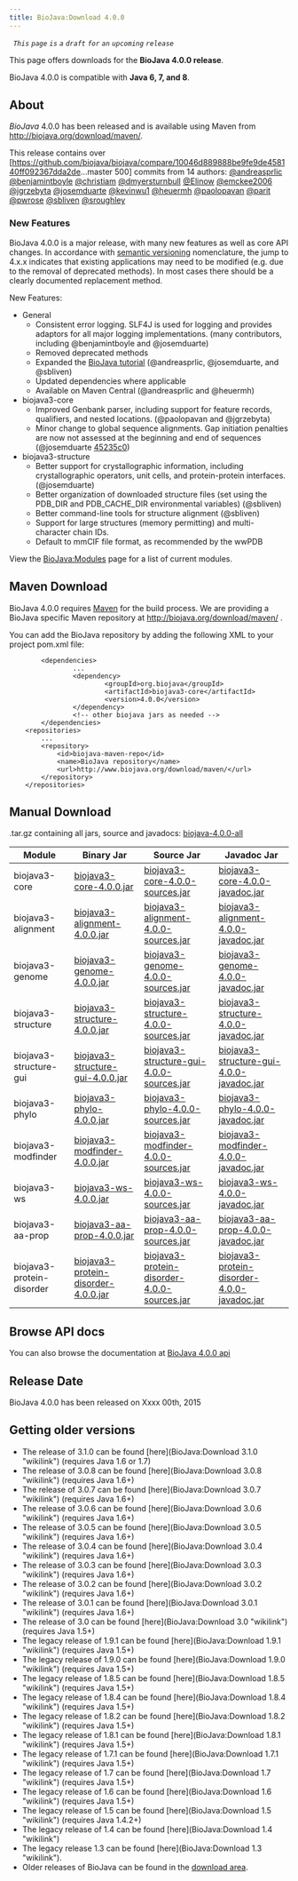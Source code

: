 ```yaml
---
title: BioJava:Download 4.0.0
---
```


` `*`This` `page` `is` `a` `draft` `for` `an` `upcoming` `release`*

This page offers downloads for the <b>BioJava 4.0.0 release</b>.

BioJava 4.0.0 is compatible with <b>Java 6, 7, and 8</b>.

About
-----

*BioJava* 4.0.0 has been released and is available using Maven from
[<http://biojava.org/download/maven/>](http://biojava.org/download/maven/).

This release contains over
[<https://github.com/biojava/biojava/compare/10046d889888be9fe9de458140ff092367dda2de>...master
500] commits from 14 authors:
[@andreasprlic](https://www.github.com/andreasprlic)
[@benjamintboyle](https://www.github.com/benjamintboyle)
[@christiam](https://www.github.com/christiam)
[@dmyersturnbull](https://www.github.com/dmyersturnbull)
[@Elinow](https://www.github.com/Elinow)
[@emckee2006](https://www.github.com/emckee2006)
[@jgrzebyta](https://www.github.com/jgrzebyta)
[@josemduarte](https://www.github.com/josemduarte)
[@kevinwu1](https://www.github.com/kevinwu1)
[@heuermh](https://www.github.com/heuermh)
[@paolopavan](https://www.github.com/paolopavan)
[@parit](https://www.github.com/parit)
[@pwrose](https://www.github.com/pwrose)
[@sbliven](https://www.github.com/sbliven)
[@sroughley](https://www.github.com/sroughley)

### New Features

BioJava 4.0.0 is a major release, with many new features as well as core
API changes. In accordance with [semantic
versioning](http://semver.org/) nomenclature, the jump to 4.x.x
indicates that existing applications may need to be modified (e.g. due
to the removal of deprecated methods). In most cases there should be a
clearly documented replacement method.

New Features:

-   General
    -   Consistent error logging. SLF4J is used for logging and provides
        adaptors for all major logging implementations. (many
        contributors, including @benjamintboyle and @josemduarte)
    -   Removed deprecated methods
    -   Expanded the [BioJava
        tutorial](https://github.com/biojava/biojava3-tutorial/)
        (@andreasprlic, @josemduarte, and @sbliven)
    -   Updated dependencies where applicable
    -   Available on Maven Central (@andreasprlic and @heuermh)
-   biojava3-core
    -   Improved Genbank parser, including support for feature records,
        qualifiers, and nested locations. (@paolopavan and @jgrzebyta)
    -   Minor change to global sequence alignments. Gap initiation
        penalties are now not assessed at the beginning and end of
        sequences (@josemduarte
        [45235c0](https://github.com/biojava/biojava/commit/45235c07b7f2d056274565a021b86d3ee2c5f76c))
-   biojava3-structure
    -   Better support for crystallographic information, including
        crystallographic operators, unit cells, and protein-protein
        interfaces. (@josemduarte)
    -   Better organization of downloaded structure files (set using the
        PDB\_DIR and PDB\_CACHE\_DIR environmental variables) (@sbliven)
    -   Better command-line tools for structure alignment (@sbliven)
    -   Support for large structures (memory permitting) and
        multi-character chain IDs.
    -   Default to mmCIF file format, as recommended by the wwPDB

View the <BioJava:Modules> page for a list of current modules.

Maven Download
--------------

BioJava 4.0.0 requires [Maven](http://maven.apache.org/) for the build
process. We are providing a BioJava specific Maven repository at
<http://biojava.org/download/maven/> .

You can add the BioJava repository by adding the following XML to your
project pom.xml file:

            <dependencies>
                    ...
                    <dependency>
                            <groupId>org.biojava</groupId>
                            <artifactId>biojava3-core</artifactId>
                            <version>4.0.0</version>
                    </dependency>
                    <!-- other biojava jars as needed -->
            </dependencies>
        <repositories>
            ...
            <repository>
                <id>biojava-maven-repo</id>
                <name>BioJava repository</name>
                <url>http://www.biojava.org/download/maven/</url>           
            </repository>
        </repositories>

Manual Download
---------------

.tar.gz containing all jars, source and javadocs:
[biojava-4.0.0-all](http://biojava.org/download/bj4.0.0/biojava-4.0.0-all.tar.gz)

| Module                    | Binary Jar                                                                                                                                               | Source Jar                                                                                                                                                               | Javadoc Jar                                                                                                                                                              |
|---------------------------|----------------------------------------------------------------------------------------------------------------------------------------------------------|--------------------------------------------------------------------------------------------------------------------------------------------------------------------------|--------------------------------------------------------------------------------------------------------------------------------------------------------------------------|
| biojava3-core             | [biojava3-core-4.0.0.jar](http://biojava.org/download/maven/org/biojava/biojava3-core/4.0.0/biojava3-core-4.0.0.jar)                                     | [biojava3-core-4.0.0-sources.jar](http://biojava.org/download/maven/org/biojava/biojava3-core/4.0.0/biojava3-core-4.0.0-sources.jar)                                     | [biojava3-core-4.0.0-javadoc.jar](http://biojava.org/download/maven/org/biojava/biojava3-core/4.0.0/biojava3-core-4.0.0-javadoc.jar)                                     |
| biojava3-alignment        | [biojava3-alignment-4.0.0.jar](http://biojava.org/download/maven/org/biojava/biojava3-alignment/4.0.0/biojava3-alignment-4.0.0.jar)                      | [biojava3-alignment-4.0.0-sources.jar](http://biojava.org/download/maven/org/biojava/biojava3-alignment/4.0.0/biojava3-alignment-4.0.0-sources.jar)                      | [biojava3-alignment-4.0.0-javadoc.jar](http://biojava.org/download/maven/org/biojava/biojava3-alignment/4.0.0/biojava3-alignment-4.0.0-javadoc.jar)                      |
| biojava3-genome           | [biojava3-genome-4.0.0.jar](http://biojava.org/download/maven/org/biojava/biojava3-genome/4.0.0/biojava3-genome-4.0.0.jar)                               | [biojava3-genome-4.0.0-sources.jar](http://biojava.org/download/maven/org/biojava/biojava3-genome/4.0.0/biojava3-genome-4.0.0-sources.jar)                               | [biojava3-genome-4.0.0-javadoc.jar](http://biojava.org/download/maven/org/biojava/biojava3-genome/4.0.0/biojava3-genome-4.0.0-javadoc.jar)                               |
| biojava3-structure        | [biojava3-structure-4.0.0.jar](http://biojava.org/download/maven/org/biojava/biojava3-structure/4.0.0/biojava3-structure-4.0.0.jar)                      | [biojava3-structure-4.0.0-sources.jar](http://biojava.org/download/maven/org/biojava/biojava3-structure/4.0.0/biojava3-structure-4.0.0-sources.jar)                      | [biojava3-structure-4.0.0-javadoc.jar](http://biojava.org/download/maven/org/biojava/biojava3-structure/4.0.0/biojava3-structure-4.0.0-javadoc.jar)                      |
| biojava3-structure-gui    | [biojava3-structure-gui-4.0.0.jar](http://biojava.org/download/maven/org/biojava/biojava3-structure-gui/4.0.0/biojava3-structure-gui-4.0.0.jar)          | [biojava3-structure-gui-4.0.0-sources.jar](http://biojava.org/download/maven/org/biojava/biojava3-structure-gui/4.0.0/biojava3-structure-gui-4.0.0-sources.jar)          | [biojava3-structure-gui-4.0.0-javadoc.jar](http://biojava.org/download/maven/org/biojava/biojava3-structure-gui/4.0.0/biojava3-structure-gui-4.0.0-javadoc.jar)          |
| biojava3-phylo            | [biojava3-phylo-4.0.0.jar](http://biojava.org/download/maven/org/biojava/biojava3-phylo/4.0.0/biojava3-phylo-4.0.0.jar)                                  | [biojava3-phylo-4.0.0-sources.jar](http://biojava.org/download/maven/org/biojava/biojava3-phylo/4.0.0/biojava3-phylo-4.0.0-sources.jar)                                  | [biojava3-phylo-4.0.0-javadoc.jar](http://biojava.org/download/maven/org/biojava/biojava3-phylo/4.0.0/biojava3-phylo-4.0.0-javadoc.jar)                                  |
| biojava3-modfinder        | [biojava3-modfinder-4.0.0.jar](http://biojava.org/download/maven/org/biojava/biojava3-modfinder/4.0.0/biojava3-modfinder-4.0.0.jar)                      | [biojava3-modfinder-4.0.0-sources.jar](http://biojava.org/download/maven/org/biojava/biojava3-modfinder/4.0.0/biojava3-modfinder-4.0.0-sources.jar)                      | [biojava3-modfinder-4.0.0-javadoc.jar](http://biojava.org/download/maven/org/biojava/biojava3-modfinder/4.0.0/biojava3-modfinder-4.0.0-javadoc.jar)                      |
| biojava3-ws               | [biojava3-ws-4.0.0.jar](http://biojava.org/download/maven/org/biojava/biojava3-ws/4.0.0/biojava3-ws-4.0.0.jar)                                           | [biojava3-ws-4.0.0-sources.jar](http://biojava.org/download/maven/org/biojava/biojava3-ws/4.0.0/biojava3-ws-4.0.0-sources.jar)                                           | [biojava3-ws-4.0.0-javadoc.jar](http://biojava.org/download/maven/org/biojava/biojava3-ws/4.0.0/biojava3-ws-4.0.0-javadoc.jar)                                           |
| biojava3-aa-prop          | [biojava3-aa-prop-4.0.0.jar](http://biojava.org/download/maven/org/biojava/biojava3-aa-prop/4.0.0/biojava3-aa-prop-4.0.0.jar)                            | [biojava3-aa-prop-4.0.0-sources.jar](http://biojava.org/download/maven/org/biojava/biojava3-aa-prop/4.0.0/biojava3-aa-prop-4.0.0-sources.jar)                            | [biojava3-aa-prop-4.0.0-javadoc.jar](http://biojava.org/download/maven/org/biojava/biojava3-aa-prop/4.0.0/biojava3-aa-prop-4.0.0-javadoc.jar)                            |
| biojava3-protein-disorder | [biojava3-protein-disorder-4.0.0.jar](http://biojava.org/download/maven/org/biojava/biojava3-protein-disorder/4.0.0/biojava3-protein-disorder-4.0.0.jar) | [biojava3-protein-disorder-4.0.0-sources.jar](http://biojava.org/download/maven/org/biojava/biojava3-protein-disorder/4.0.0/biojava3-protein-disorder-4.0.0-sources.jar) | [biojava3-protein-disorder-4.0.0-javadoc.jar](http://biojava.org/download/maven/org/biojava/biojava3-protein-disorder/4.0.0/biojava3-protein-disorder-4.0.0-javadoc.jar) |

Browse API docs
---------------

You can also browse the documentation at [BioJava 4.0.0
api](http://www.biojava.org/docs/api4.0.0/)

Release Date
------------

BioJava 4.0.0 has been released on Xxxx 00th, 2015

Getting older versions
----------------------

-   The release of 3.1.0 can be found
    [here](BioJava:Download 3.1.0 "wikilink") (requires Java 1.6 or 1.7)
-   The release of 3.0.8 can be found
    [here](BioJava:Download 3.0.8 "wikilink") (requires Java 1.6+)
-   The release of 3.0.7 can be found
    [here](BioJava:Download 3.0.7 "wikilink") (requires Java 1.6+)
-   The release of 3.0.6 can be found
    [here](BioJava:Download 3.0.6 "wikilink") (requires Java 1.6+)
-   The release of 3.0.5 can be found
    [here](BioJava:Download 3.0.5 "wikilink") (requires Java 1.6+)
-   The release of 3.0.4 can be found
    [here](BioJava:Download 3.0.4 "wikilink") (requires Java 1.6+)
-   The release of 3.0.3 can be found
    [here](BioJava:Download 3.0.3 "wikilink") (requires Java 1.6+)
-   The release of 3.0.2 can be found
    [here](BioJava:Download 3.0.2 "wikilink") (requires Java 1.6+)
-   The release of 3.0.1 can be found
    [here](BioJava:Download 3.0.1 "wikilink") (requires Java 1.6+)
-   The release of 3.0 can be found
    [here](BioJava:Download 3.0 "wikilink") (requires Java 1.5+)
-   The legacy release of 1.9.1 can be found
    [here](BioJava:Download 1.9.1 "wikilink") (requires Java 1.5+)
-   The legacy release of 1.9.0 can be found
    [here](BioJava:Download 1.9.0 "wikilink") (requires Java 1.5+)
-   The legacy release of 1.8.5 can be found
    [here](BioJava:Download 1.8.5 "wikilink") (requires Java 1.5+)
-   The legacy release of 1.8.4 can be found
    [here](BioJava:Download 1.8.4 "wikilink") (requires Java 1.5+)
-   The legacy release of 1.8.2 can be found
    [here](BioJava:Download 1.8.2 "wikilink") (requires Java 1.5+)
-   The legacy release of 1.8.1 can be found
    [here](BioJava:Download 1.8.1 "wikilink") (requires Java 1.5+)
-   The legacy release of 1.7.1 can be found
    [here](BioJava:Download 1.7.1 "wikilink") (requires Java 1.5+)
-   The legacy release of 1.7 can be found
    [here](BioJava:Download 1.7 "wikilink") (requires Java 1.5+)
-   The legacy release of 1.6 can be found
    [here](BioJava:Download 1.6 "wikilink") (requires Java 1.5+)
-   The legacy release of 1.5 can be found
    [here](BioJava:Download 1.5 "wikilink") (requires Java 1.4.2+)
-   The legacy release of 1.4 can be found
    [here](BioJava:Download 1.4 "wikilink")
-   The legacy release 1.3 can be found
    [here](BioJava:Download 1.3 "wikilink").
-   Older releases of BioJava can be found in the [download
    area](http://www.biojava.org/download/).

